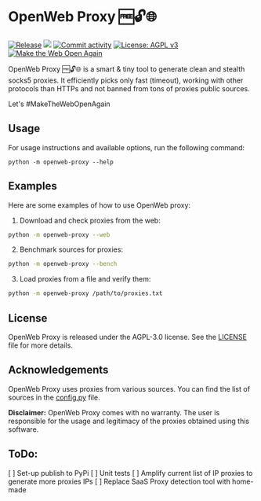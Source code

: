 # OpenWeb Proxy 🆓🔓🌐

[![Release](https://img.shields.io/github/v/release/ankaboot-source/openweb-proxy)](https://img.shields.io/github/v/release/ankaboot-source/openweb-proxy)
[![](https://img.shields.io/badge/python-3.7+-blue.svg)](https://www.python.org/downloads/)
[![Commit activity](https://img.shields.io/github/commit-activity/m/ankaboot-source/openweb-proxy)](https://img.shields.io/github/commit-activity/m/ankaboot-source/openweb-proxy)
[![License: AGPL v3](https://img.shields.io/badge/License-AGPL%20v3-blue.svg)](http://www.gnu.org/licenses/agpl-3.0)
[![Make the Web Open Again](https://img.shields.io/badge/%23MakeTheWebOpenAgain-indigo)](https://www.scientificamerican.com/article/long-live-the-web/)

OpenWeb Proxy 🆓🔓🌐 is a smart & tiny tool to generate clean and stealth socks5 proxies. It efficiently picks only fast (timeout), working with other protocols than HTTPs and not banned from tons of proxies public sources.

Let's #MakeTheWebOpenAgain

## Usage

For usage instructions and available options, run the following command:

```
python -m openweb-proxy --help
```

## Examples

Here are some examples of how to use OpenWeb proxy:

1. Download and check proxies from the web:
```sh
python -m openweb-proxy --web
```

2. Benchmark sources for proxies:

```sh
python -m openweb-proxy --bench
```

3. Load proxies from a file and verify them:

```sh
python -m openweb-proxy /path/to/proxies.txt
```

## License

OpenWeb Proxy is released under the AGPL-3.0 license. See the [LICENSE](/LICENSE) file for more details.

## Acknowledgements

OpenWeb Proxy uses proxies from various sources. You can find the list of sources in the [config.py](/openweb_proxy/config.py) file.

**Disclaimer:** OpenWeb Proxy comes with no warranty. The user is responsible for the usage and legitimacy of the proxies obtained using this software.

## ToDo:
[ ] Set-up publish to PyPi
[ ] Unit tests
[ ] Amplify current list of IP proxies to generate more proxies IPs
[ ] Replace SaaS Proxy detection tool with home-made
